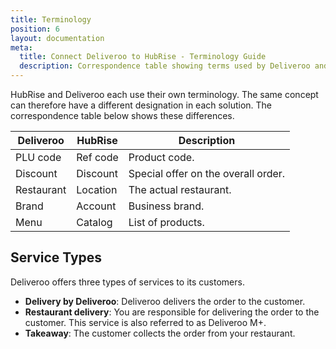 ```yaml
---
title: Terminology
position: 6
layout: documentation
meta:
  title: Connect Deliveroo to HubRise - Terminology Guide
  description: Correspondence table showing terms used by Deliveroo and those used on HubRise for the same concept. Connect apps and synchronise your data.
---
```


HubRise and Deliveroo each use their own terminology. The same concept can therefore have a different designation in each solution. The correspondence table below shows these differences.

| Deliveroo  | HubRise  | Description                         |
| ---------- | -------- | ----------------------------------- |
| PLU code   | Ref code | Product code.                       |
| Discount   | Discount | Special offer on the overall order. |
| Restaurant | Location | The actual restaurant.              |
| Brand      | Account  | Business brand.                     |
| Menu       | Catalog  | List of products.                   |

## Service Types

Deliveroo offers three types of services to its customers.

- **Delivery by Deliveroo**: Deliveroo delivers the order to the customer.
- **Restaurant delivery**: You are responsible for delivering the order to the customer. This service is also referred to as Deliveroo M+.
- **Takeaway**: The customer collects the order from your restaurant.
